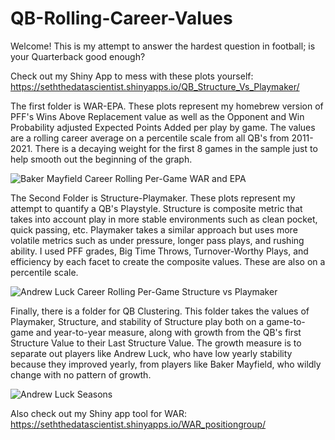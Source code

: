 # QB-Rolling-Career-Values
Welcome! This is my attempt to answer the hardest question in football; is your Quarterback good enough?

Check out my Shiny App to mess with these plots yourself: https://seththedatascientist.shinyapps.io/QB_Structure_Vs_Playmaker/

The first folder is WAR-EPA. These plots represent my homebrew version of PFF's Wins Above Replacement value as well as the Opponent and Win Probability adjusted Expected Points Added per play by game. The values are a rolling career average on a percentile scale from all QB's from 2011-2021. There is a decaying weight for the first 8 games in the sample just to help smooth out the beginning of the graph.


![Baker Mayfield Career Rolling Per-Game WAR and EPA](https://user-images.githubusercontent.com/81538390/151229687-1506c5fe-d701-4ba3-815e-45424fb04757.png)


The Second Folder is Structure-Playmaker. These plots represent my attempt to quantify a QB's Playstyle. Structure is composite metric that takes into account play in more stable environments such as clean pocket, quick passing, etc. Playmaker takes a similar approach but uses more volatile metrics such as under pressure, longer pass plays, and rushing ability. I used PFF grades, Big Time Throws, Turnover-Worthy Plays, and efficiency by each facet to create the composite values. These are also on a percentile scale. 



![Andrew Luck Career Rolling Per-Game Structure vs Playmaker](https://user-images.githubusercontent.com/81538390/151229712-00c86812-f5c5-41a9-8d6c-57d76624af96.png)


Finally, there is a folder for QB Clustering. This folder takes the values of Playmaker, Structure, and stability of Structure play both on a game-to-game and year-to-year measure, along with growth from the QB's first Structure Value to their Last Structure Value. The growth measure is to separate out players like Andrew Luck, who have low yearly stability because they improved yearly, from players like Baker Mayfield, who wildly change with no pattern of growth.


![Andrew Luck  Seasons](https://user-images.githubusercontent.com/81538390/151229760-275a8b4e-0e48-47e2-89d8-a51cdfa21d36.png)

Also check out my Shiny app tool for WAR: https://seththedatascientist.shinyapps.io/WAR_positiongroup/
